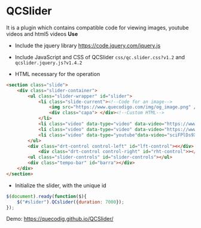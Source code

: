 <h1>QCSlider</h1>

It is a plugin which contains compatible code for viewing images, youtube videos and html5 videos
<strong>Use</strong>
* Include the jquery library
https://code.jquery.com/jquery.js

* Include JavaScript and CSS of QCSlider
```css/qc.slider.css?v1.2``` and ```qcslider.jquery.js?v1.4.2```
* HTML necessary for the operation
```html
<section class="slide">
	<div class="slider-container">
		<ul class="slider-wrapper" id="slider">
			<li class="slide-current"><!--Code for an image-->
				<img src="https://www.quecodigo.com/img/og_image.png" /><!--Code for an image-->
				<div class="capa"> </div><!--Custom HTML-->
			</li>
			<li class="video" data-type="video" data-video="https://www.quecodigo.com/video/ejemplo.mp4" data-muted="true"></li><!--HTML for HTML5 video with muted-->
			<li class="video" data-type="video" data-video="https://www.quecodigo.com/video/plugin_qcslider.mp4" data-muted="false"></li><!--HTML for HTML5 video-->
			<li class="video" data-type="youtube"data-video="sciFPlDs9XI" data-muted="true"></li><!--Code for youtube video-->
		</ul>
		<div class="drt-control control-left" id="lft-control"><</div>
          	<div class="drt-control control-right" id="rht-control">></div>
		<ul class="slider-controls" id="slider-controls"></ul>
		<div class="tempo-bar" id="barra"></div>
	</div>
</section>
```
* Initialize the slider, with the unique id
```js
$(document).ready(function($){
	$("#slider").QCslider({duration: 7000});
});
```
Demo: https://quecodig.github.io/QCSlider/
